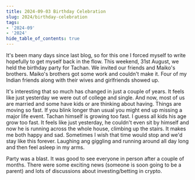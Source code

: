 ```yaml
---
title: 2024-09-03 Birthday Celebration
slug: 2024/birthday-celebration
tags:
- '2024-09'
- '2024'
hide_table_of_contents: true
---
```

It's been many days since last blog, so for this one I forced myself to write hopefully to get myself back in the flow.<!-- truncate --> This weekend, 31st August, we held the birthday party for Tachan. We invited our friends and Maiko's brothers. Maiko's brothers got some work and couldn't make it. Four of my Indian friends along with their wives and girlfriends showed up.

It's interesting that so much has changed in just a couple of years. It feels like just yesterday we were out of college and single. And now, most of us are married and some have kids or are thinking about having. Things are moving so fast. If you blink longer than usual you might end up missing a major life event. Tachan himself is growing too fast. I guess all kids his age grow too fast. It feels like just yesterday, he couldn't even sit by himself and now he is running across the whole house, climbing up the stairs. It makes me both happy and sad. Sometimes I wish that time would stop and we'd stay like this forever. Laughing ang giggling and running around all day long and then feel asleep in my arms.

Party was a blast. It was good to see everyone in person after a couple of months. There were some exciting news (someone is soon going to be a parent) and lots of discussions about investing/betting in crypto.
